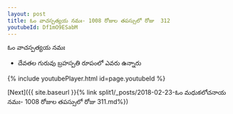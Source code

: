 ```yaml
---
layout: post
title: ఓం వాచస్పత్యయ నమః- 1008 రోజుల తపస్సులో రోజు  312
youtubeId: Df1mO9ESabM
---
```

 
 
 ఓం వాచస్పత్యయ నమః  
 
 -  దేవతల గురువు బ్రహస్పతి రూపంలో ఎవరు ఉన్నారు 
 
  
 
  
 
 
 
 
 
 


{% include youtubePlayer.html id=page.youtubeId %}
 
[Next]({{ site.baseurl }}{% link  split1/_posts/2018-02-23-ఓం మధుకలోచనాయ నమః- 1008 రోజుల తపస్సులో రోజు  311.md%})
 
